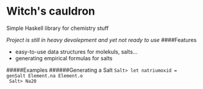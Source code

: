 Witch's cauldron
===============

Simple Haskell library for chemistry stuff

*Project is still in heavy devolepment and yet not ready to use*
####Features
- easy-to-use data structures for molekuls, salts...
- generating empirical formulas for salts

#####Examples
######Generating a Salt
` Salt> let natriumoxid = genSalt Element.na Element.o ` <br>
` Salt> Na20`

